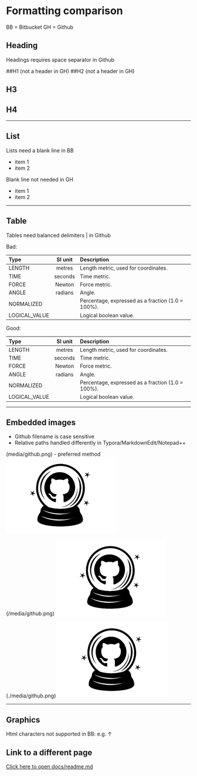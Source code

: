 # Formatting comparison

BB = Bitbucket
GH = Github

## Heading

Headings requires space separator in Github

##H1 (not a header in GH)
##H2 (not a header in GH)
## H3
## H4

---
## List

Lists need a blank line in BB

* item 1
* item 2

Blank line not needed in GH 
* item 1
* item 2

---


## Table
Tables need balanced delimiters | in Github

Bad:

|Type         | SI unit   | Description               |
| :---        |    :----:   |          :---           |
|LENGTH        |	metres      |Length metric, used for coordinates.  |
|TIME          |seconds      |Time metric.       |
|FORCE         |Newton       |Force metric.
|ANGLE         |radians      |Angle.              |
|NORMALIZED    |             |Percentage, expressed as a fraction (1.0 = 100%). |
|LOGICAL_VALUE |             |Logical boolean value. |

Good:

|Type         | SI unit   | Description               |
| :---        |    :----:   |          :---           |
|LENGTH        |	metres      |Length metric, used for coordinates.  |
|TIME          |seconds      |Time metric.       |
|FORCE         |Newton       |Force metric. |
|ANGLE         |radians      |Angle.              |
|NORMALIZED    |             |Percentage, expressed as a fraction (1.0 = 100%). |
|LOGICAL_VALUE |             |Logical boolean value. |

---

## Embedded images

- Github filename is case sensitive
- Relative paths handled differently in Typora/MarkdownEdit/Notepad++

(media/github.png) - preferred method
![description](media/github.png)

(/media/github.png)
![description](/media/github.png)

(./media/github.png)
![description](./media/github.png)

---

## Graphics

Html characters not supported in BB: e.g. &#8593;

## Link to a different page

[Click here to open docs/readme.md](docs/README.md)
